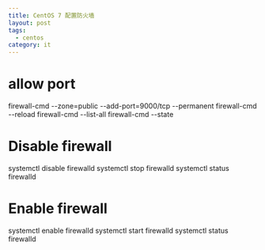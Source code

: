 ```yaml
---
title: CentOS 7 配置防火墙
layout: post
tags:
  - centos
category: it
---
```


# allow port
firewall-cmd --zone=public --add-port=9000/tcp --permanent
firewall-cmd --reload
firewall-cmd --list-all
firewall-cmd --state
# Disable firewall
systemctl disable firewalld
systemctl stop firewalld
systemctl status firewalld
# Enable firewall
systemctl enable firewalld
systemctl start firewalld
systemctl status firewalld
